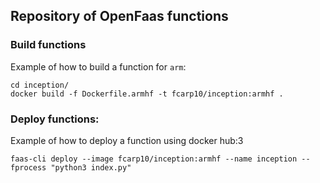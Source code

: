 ## Repository of OpenFaas functions

### Build functions

Example of how to build a function for `arm`:

    cd inception/
    docker build -f Dockerfile.armhf -t fcarp10/inception:armhf .

### Deploy functions:

Example of how to deploy a function using docker hub:3

    faas-cli deploy --image fcarp10/inception:armhf --name inception --fprocess "python3 index.py"